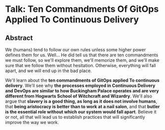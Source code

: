 # Talk: Ten Commandments Of GitOps Applied To Continuous Delivery

## Abstract

We (humans) tend to follow our own rules unless some higher power defines them for us. Well... He did tell us that there are ten commandments we must follow, so we'll explore them, we'll memorize them, and we'll make sure that we follow them without hesitation. Otherwise, everything will fall apart, and we will end up in the bad place.

We'll learn about the **ten commandments of GitOps applied To continuous delivery**. We'll see why **the processes employed in Continuous Delivery and DevOps are similar to how Buckingham Palace operates and are very different from Hogwarts School of Witchcraft and Wizardry**. We'll also argue that **slavery is a good thing, as long as it does not involve humans**, that **being aristocracy is better than to work at a nail salon**, and that **butler is the essential role without which our system would fall apart**. Believe it or not, all that will lead us to establish practices that will significantly improve the way we work.
